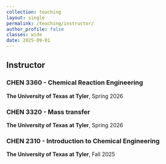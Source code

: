 ```yaml
---
collection: teaching
layout: single
permalink: /teaching/instructor/
author_profile: false
classes: wide
date: 2025-09-01
---
```


## Instructor

### CHEN 3360 - Chemical Reaction Engineering 
**The University of Texas at Tyler**, Spring 2026

### CHEN 3320 - Mass transfer
**The University of Texas at Tyler**, Spring 2026

### CHEN 2310 - Introduction to Chemical Engineering
**The University of Texas at Tyler**, Fall 2025
